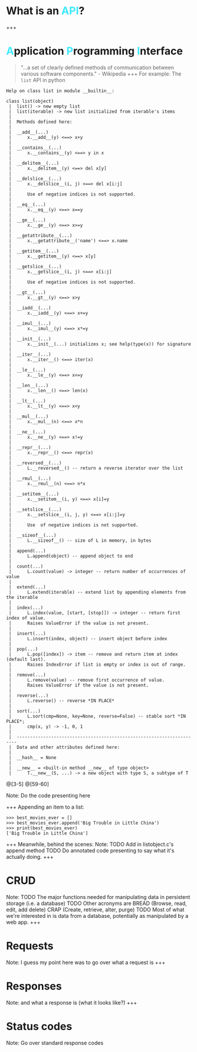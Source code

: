 # What is an <span style='color: #3DE9FE'>API</span>?

+++
# <span style='color: #3DE9FE'>A</span>pplication <span style='color: #3DE9FE'>P</span>rogramming <span style='color: #3DE9FE'>I</span>nterface

> "...a set of clearly defined methods of communication between various software components." - Wikipedia
+++
For example:
The `list` API in python

```
Help on class list in module __builtin__:

class list(object)
 |  list() -> new empty list
 |  list(iterable) -> new list initialized from iterable's items
 |  
 |  Methods defined here:
 |  
 |  __add__(...)
 |      x.__add__(y) <==> x+y
 |  
 |  __contains__(...)
 |      x.__contains__(y) <==> y in x
 |  
 |  __delitem__(...)
 |      x.__delitem__(y) <==> del x[y]
 |  
 |  __delslice__(...)
 |      x.__delslice__(i, j) <==> del x[i:j]
 |      
 |      Use of negative indices is not supported.
 |  
 |  __eq__(...)
 |      x.__eq__(y) <==> x==y
 |  
 |  __ge__(...)
 |      x.__ge__(y) <==> x>=y
 |  
 |  __getattribute__(...)
 |      x.__getattribute__('name') <==> x.name
 |  
 |  __getitem__(...)
 |      x.__getitem__(y) <==> x[y]
 |  
 |  __getslice__(...)
 |      x.__getslice__(i, j) <==> x[i:j]
 |      
 |      Use of negative indices is not supported.
 |  
 |  __gt__(...)
 |      x.__gt__(y) <==> x>y
 |  
 |  __iadd__(...)
 |      x.__iadd__(y) <==> x+=y
 |  
 |  __imul__(...)
 |      x.__imul__(y) <==> x*=y
 |  
 |  __init__(...)
 |      x.__init__(...) initializes x; see help(type(x)) for signature
 |  
 |  __iter__(...)
 |      x.__iter__() <==> iter(x)
 |  
 |  __le__(...)
 |      x.__le__(y) <==> x<=y
 |  
 |  __len__(...)
 |      x.__len__() <==> len(x)
 |  
 |  __lt__(...)
 |      x.__lt__(y) <==> x<y
 |  
 |  __mul__(...)
 |      x.__mul__(n) <==> x*n
 |  
 |  __ne__(...)
 |      x.__ne__(y) <==> x!=y
 |  
 |  __repr__(...)
 |      x.__repr__() <==> repr(x)
 |  
 |  __reversed__(...)
 |      L.__reversed__() -- return a reverse iterator over the list
 |  
 |  __rmul__(...)
 |      x.__rmul__(n) <==> n*x
 |  
 |  __setitem__(...)
 |      x.__setitem__(i, y) <==> x[i]=y
 |  
 |  __setslice__(...)
 |      x.__setslice__(i, j, y) <==> x[i:j]=y
 |      
 |      Use  of negative indices is not supported.
 |  
 |  __sizeof__(...)
 |      L.__sizeof__() -- size of L in memory, in bytes
 |  
 |  append(...)
 |      L.append(object) -- append object to end
 |  
 |  count(...)
 |      L.count(value) -> integer -- return number of occurrences of value
 |  
 |  extend(...)
 |      L.extend(iterable) -- extend list by appending elements from the iterable
 |  
 |  index(...)
 |      L.index(value, [start, [stop]]) -> integer -- return first index of value.
 |      Raises ValueError if the value is not present.
 |  
 |  insert(...)
 |      L.insert(index, object) -- insert object before index
 |  
 |  pop(...)
 |      L.pop([index]) -> item -- remove and return item at index (default last).
 |      Raises IndexError if list is empty or index is out of range.
 |  
 |  remove(...)
 |      L.remove(value) -- remove first occurrence of value.
 |      Raises ValueError if the value is not present.
 |  
 |  reverse(...)
 |      L.reverse() -- reverse *IN PLACE*
 |  
 |  sort(...)
 |      L.sort(cmp=None, key=None, reverse=False) -- stable sort *IN PLACE*;
 |      cmp(x, y) -> -1, 0, 1
 |  
 |  ----------------------------------------------------------------------
 |  Data and other attributes defined here:
 |  
 |  __hash__ = None
 |  
 |  __new__ = <built-in method __new__ of type object>
 |      T.__new__(S, ...) -> a new object with type S, a subtype of T
```
@[3-5]
@[59-60]

Note:
Do the code presenting here

+++
Appending an item to a list:
```
>>> best_movies_ever = []
>>> best_movies_ever.append('Big Trouble in Little China')
>>> print(best_movies_ever)
['Big Trouble in Little China']
```
+++
Meanwhile, behind the scenes:
Note:
TODO Add in listobject.c's append method
TODO Do annotated code presenting to say what it's actually doing.
+++

# CRUD
Note:
TODO The major functions needed for manipulating data in persistent storage (i.e. a database)
TODO Other acronyms are BREAD (Browse, read, edit, add delete) CRAP (Create, retrieve, alter, purge)
TODO Most of what we're interested in is data from a database, potentially as manipulated by a web app.
+++
# Requests
Note:
I guess my point here was to go over what a request is
+++
# Responses
Note:
and what a response is (what it looks like?)
+++
# Status codes
Note:
Go over standard response codes
